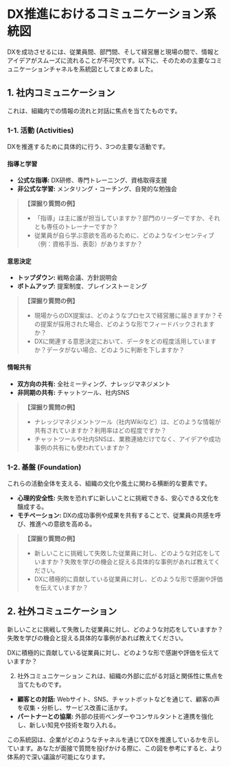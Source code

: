 # DX推進におけるコミュニケーション系統図

DXを成功させるには、従業員間、部門間、そして経営層と現場の間で、情報とアイデアがスムーズに流れることが不可欠です。以下に、そのための主要なコミュニケーションチャネルを系統図としてまとめました。

## 1. 社内コミュニケーション

これは、組織内での情報の流れと対話に焦点を当てたものです。

### 1-1. 活動 (Activities)

DXを推進するために具体的に行う、3つの主要な活動です。

#### 指導と学習

- **公式な指導:** DX研修、専門トレーニング、資格取得支援
- **非公式な学習:** メンタリング・コーチング、自発的な勉強会

> **【深掘り質問の例】**
> - 「指導」は主に誰が担当していますか？部門のリーダーですか、それとも専任のトレーナーですか？
> - 従業員が自ら学ぶ意欲を高めるために、どのようなインセンティブ（例：資格手当、表彰）がありますか？

#### 意思決定

- **トップダウン:** 戦略会議、方針説明会
- **ボトムアップ:** 提案制度、ブレインストーミング

> **【深掘り質問の例】**
> - 現場からのDX提案は、どのようなプロセスで経営層に届きますか？その提案が採用された場合、どのような形でフィードバックされますか？
> - DXに関連する意思決定において、データをどの程度活用していますか？データがない場合、どのように判断を下しますか？

#### 情報共有

- **双方向の共有:** 全社ミーティング、ナレッジマネジメント
- **非同期の共有:** チャットツール、社内SNS

> **【深掘り質問の例】**
> - ナレッジマネジメントツール（社内Wikiなど）は、どのような情報が共有されていますか？利用率はどの程度ですか？
> - チャットツールや社内SNSは、業務連絡だけでなく、アイデアや成功事例の共有にも使われていますか？

### 1-2. 基盤 (Foundation)

これらの活動全体を支える、組織の文化や風土に関わる横断的な要素です。

- **心理的安全性:** 失敗を恐れずに新しいことに挑戦できる、安心できる文化を醸成する。
- **モチベーション:** DXの成功事例や成果を共有することで、従業員の共感を呼び、推進への意欲を高める。

> **【深掘り質問の例】**
> - 新しいことに挑戦して失敗した従業員に対し、どのような対応をしていますか？失敗を学びの機会と捉える具体的な事例があれば教えてください。
> - DXに積極的に貢献している従業員に対し、どのような形で感謝や評価を伝えていますか？

## 2. 社外コミュニケーション

新しいことに挑戦して失敗した従業員に対し、どのような対応をしていますか？失敗を学びの機会と捉える具体的な事例があれば教えてください。

DXに積極的に貢献している従業員に対し、どのような形で感謝や評価を伝えていますか？

2. 社外コミュニケーション
これは、組織の外部に広がる対話と関係性に焦点を当てたものです。

- **顧客との対話:** Webサイト、SNS、チャットボットなどを通じて、顧客の声を収集・分析し、サービス改善に活かす。
- **パートナーとの協業:** 外部の技術ベンダーやコンサルタントと連携を強化し、新しい知見や技術を取り入れる。

この系統図は、企業がどのようなチャネルを通じてDXを推進しているかを示しています。あなたが面接で質問を投げかける際に、この図を参考にすると、より体系的で深い議論が可能になります。